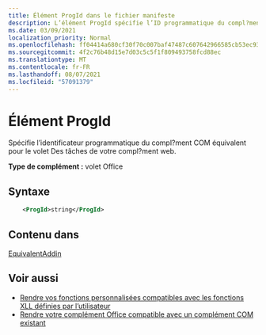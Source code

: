```yaml
---
title: Élément ProgId dans le fichier manifeste
description: L’élément ProgId spécifie l’ID programmatique du compl?ment COM équivalent pour le volet Des tâches de votre compl?ment web.
ms.date: 03/09/2021
localization_priority: Normal
ms.openlocfilehash: ff04414a680cf30f70c007baf47487c607642966585cb53ec935a5890d28db93
ms.sourcegitcommit: 4f2c76b48d15e7d03c5c5f1f809493758fcd88ec
ms.translationtype: MT
ms.contentlocale: fr-FR
ms.lasthandoff: 08/07/2021
ms.locfileid: "57091379"
---
```

# <a name="progid-element"></a>Élément ProgId

Spécifie l’identificateur programmatique du compl?ment COM équivalent pour le volet Des tâches de votre compl?ment web.

**Type de complément :** volet Office

## <a name="syntax"></a>Syntaxe

```XML
    <ProgId>string</ProgId>  
```

## <a name="contained-in"></a>Contenu dans

[EquivalentAddin](equivalentaddin.md)

## <a name="see-also"></a>Voir aussi

- [Rendre vos fonctions personnalisées compatibles avec les fonctions XLL définies par l’utilisateur](../../excel/make-custom-functions-compatible-with-xll-udf.md)
- [Rendre votre complément Office compatible avec un complément COM existant](../../develop/make-office-add-in-compatible-with-existing-com-add-in.md)